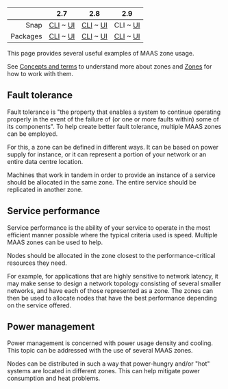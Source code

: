 <!-- deb-2-7-cli
||2.7|2.8|2.9|
|-----:|:-----:|:-----:|:-----:|
|Snap|[CLI](/t/zone-examples-snap-2-7-cli/3270) ~ [UI](/t/zone-examples-snap-2-7-ui/3271)|[CLI](/t/zone-examples-snap-2-8-cli/3272) ~ [UI](/t/zone-examples-snap-2-8-ui/3273)|[CLI](/t/zone-examples-snap-2-9-cli/3274) ~ [UI](/t/zone-examples-snap-2-9-ui/3275)|
|Packages|CLI ~ [UI](/t/zone-examples-deb-2-7-ui/3277)|[CLI](/t/zone-examples-deb-2-8-cli/3278) ~ [UI](/t/zone-examples-deb-2-8-ui/3279)|[CLI](/t/zone-examples-deb-2-9-cli/3280) ~ [UI](/t/zone-examples-deb-2-9-ui/3281)|
 deb-2-7-cli -->

<!-- deb-2-7-ui
||2.7|2.8|2.9|
|-----:|:-----:|:-----:|:-----:|
|Snap|[CLI](/t/zone-examples-snap-2-7-cli/3270) ~ [UI](/t/zone-examples-snap-2-7-ui/3271)|[CLI](/t/zone-examples-snap-2-8-cli/3272) ~ [UI](/t/zone-examples-snap-2-8-ui/3273)|[CLI](/t/zone-examples-snap-2-9-cli/3274) ~ [UI](/t/zone-examples-snap-2-9-ui/3275)|
|Packages|[CLI](/t/zone-examples-deb-2-7-cli/3276) ~ UI|[CLI](/t/zone-examples-deb-2-8-cli/3278) ~ [UI](/t/zone-examples-deb-2-8-ui/3279)|[CLI](/t/zone-examples-deb-2-9-cli/3280) ~ [UI](/t/zone-examples-deb-2-9-ui/3281)|
 deb-2-7-ui -->

<!-- deb-2-8-cli
||2.7|2.8|2.9|
|-----:|:-----:|:-----:|:-----:|
|Snap|[CLI](/t/zone-examples-snap-2-7-cli/3270) ~ [UI](/t/zone-examples-snap-2-7-ui/3271)|[CLI](/t/zone-examples-snap-2-8-cli/3272) ~ [UI](/t/zone-examples-snap-2-8-ui/3273)|[CLI](/t/zone-examples-snap-2-9-cli/3274) ~ [UI](/t/zone-examples-snap-2-9-ui/3275)|
|Packages|[CLI](/t/zone-examples-deb-2-7-cli/3276) ~ [UI](/t/zone-examples-deb-2-7-ui/3277)|CLI ~ [UI](/t/zone-examples-deb-2-8-ui/3279)|[CLI](/t/zone-examples-deb-2-9-cli/3280) ~ [UI](/t/zone-examples-deb-2-9-ui/3281)|
 deb-2-8-cli -->

<!-- deb-2-8-ui
||2.7|2.8|2.9|
|-----:|:-----:|:-----:|:-----:|
|Snap|[CLI](/t/zone-examples-snap-2-7-cli/3270) ~ [UI](/t/zone-examples-snap-2-7-ui/3271)|[CLI](/t/zone-examples-snap-2-8-cli/3272) ~ [UI](/t/zone-examples-snap-2-8-ui/3273)|[CLI](/t/zone-examples-snap-2-9-cli/3274) ~ [UI](/t/zone-examples-snap-2-9-ui/3275)|
|Packages|[CLI](/t/zone-examples-deb-2-7-cli/3276) ~ [UI](/t/zone-examples-deb-2-7-ui/3277)|[CLI](/t/zone-examples-deb-2-8-cli/3278) ~ UI|[CLI](/t/zone-examples-deb-2-9-cli/3280) ~ [UI](/t/zone-examples-deb-2-9-ui/3281)|
 deb-2-8-ui -->

<!-- deb-2-9-cli
||2.7|2.8|2.9|
|-----:|:-----:|:-----:|:-----:|
|Snap|[CLI](/t/zone-examples-snap-2-7-cli/3270) ~ [UI](/t/zone-examples-snap-2-7-ui/3271)|[CLI](/t/zone-examples-snap-2-8-cli/3272) ~ [UI](/t/zone-examples-snap-2-8-ui/3273)|[CLI](/t/zone-examples-snap-2-9-cli/3274) ~ [UI](/t/zone-examples-snap-2-9-ui/3275)|
|Packages|[CLI](/t/zone-examples-deb-2-7-cli/3276) ~ [UI](/t/zone-examples-deb-2-7-ui/3277)|[CLI](/t/zone-examples-deb-2-8-cli/3278) ~ [UI](/t/zone-examples-deb-2-8-ui/3279)|CLI ~ [UI](/t/zone-examples-deb-2-9-ui/3281)|
 deb-2-9-cli -->

<!-- deb-2-9-ui
||2.7|2.8|2.9|
|-----:|:-----:|:-----:|:-----:|
|Snap|[CLI](/t/zone-examples-snap-2-7-cli/3270) ~ [UI](/t/zone-examples-snap-2-7-ui/3271)|[CLI](/t/zone-examples-snap-2-8-cli/3272) ~ [UI](/t/zone-examples-snap-2-8-ui/3273)|[CLI](/t/zone-examples-snap-2-9-cli/3274) ~ [UI](/t/zone-examples-snap-2-9-ui/3275)|
|Packages|[CLI](/t/zone-examples-deb-2-7-cli/3276) ~ [UI](/t/zone-examples-deb-2-7-ui/3277)|[CLI](/t/zone-examples-deb-2-8-cli/3278) ~ [UI](/t/zone-examples-deb-2-8-ui/3279)|[CLI](/t/zone-examples-deb-2-9-cli/3280) ~ UI|
 deb-2-9-ui -->

<!-- snap-2-7-cli
||2.7|2.8|2.9|
|-----:|:-----:|:-----:|:-----:|
|Snap|CLI ~ [UI](/t/zone-examples-snap-2-7-ui/3271)|[CLI](/t/zone-examples-snap-2-8-cli/3272) ~ [UI](/t/zone-examples-snap-2-8-ui/3273)|[CLI](/t/zone-examples-snap-2-9-cli/3274) ~ [UI](/t/zone-examples-snap-2-9-ui/3275)|
|Packages|[CLI](/t/zone-examples-deb-2-7-cli/3276) ~ [UI](/t/zone-examples-deb-2-7-ui/3277)|[CLI](/t/zone-examples-deb-2-8-cli/3278) ~ [UI](/t/zone-examples-deb-2-8-ui/3279)|[CLI](/t/zone-examples-deb-2-9-cli/3280) ~ [UI](/t/zone-examples-deb-2-9-ui/3281)|
 snap-2-7-cli -->

<!-- snap-2-7-ui
||2.7|2.8|2.9|
|-----:|:-----:|:-----:|:-----:|
|Snap|[CLI](/t/zone-examples-snap-2-7-cli/3270) ~ UI|[CLI](/t/zone-examples-snap-2-8-cli/3272) ~ [UI](/t/zone-examples-snap-2-8-ui/3273)|[CLI](/t/zone-examples-snap-2-9-cli/3274) ~ [UI](/t/zone-examples-snap-2-9-ui/3275)|
|Packages|[CLI](/t/zone-examples-deb-2-7-cli/3276) ~ [UI](/t/zone-examples-deb-2-7-ui/3277)|[CLI](/t/zone-examples-deb-2-8-cli/3278) ~ [UI](/t/zone-examples-deb-2-8-ui/3279)|[CLI](/t/zone-examples-deb-2-9-cli/3280) ~ [UI](/t/zone-examples-deb-2-9-ui/3281)|
 snap-2-7-ui -->

<!-- snap-2-8-cli
||2.7|2.8|2.9|
|-----:|:-----:|:-----:|:-----:|
|Snap|[CLI](/t/zone-examples-snap-2-7-cli/3270) ~ [UI](/t/zone-examples-snap-2-7-ui/3271)|CLI ~ [UI](/t/zone-examples-snap-2-8-ui/3273)|[CLI](/t/zone-examples-snap-2-9-cli/3274) ~ [UI](/t/zone-examples-snap-2-9-ui/3275)|
|Packages|[CLI](/t/zone-examples-deb-2-7-cli/3276) ~ [UI](/t/zone-examples-deb-2-7-ui/3277)|[CLI](/t/zone-examples-deb-2-8-cli/3278) ~ [UI](/t/zone-examples-deb-2-8-ui/3279)|[CLI](/t/zone-examples-deb-2-9-cli/3280) ~ [UI](/t/zone-examples-deb-2-9-ui/3281)|
 snap-2-8-cli -->

<!-- snap-2-8-ui
||2.7|2.8|2.9|
|-----:|:-----:|:-----:|:-----:|
|Snap|[CLI](/t/zone-examples-snap-2-7-cli/3270) ~ [UI](/t/zone-examples-snap-2-7-ui/3271)|[CLI](/t/zone-examples-snap-2-8-cli/3272) ~ UI|[CLI](/t/zone-examples-snap-2-9-cli/3274) ~ [UI](/t/zone-examples-snap-2-9-ui/3275)|
|Packages|[CLI](/t/zone-examples-deb-2-7-cli/3276) ~ [UI](/t/zone-examples-deb-2-7-ui/3277)|[CLI](/t/zone-examples-deb-2-8-cli/3278) ~ [UI](/t/zone-examples-deb-2-8-ui/3279)|[CLI](/t/zone-examples-deb-2-9-cli/3280) ~ [UI](/t/zone-examples-deb-2-9-ui/3281)|
 snap-2-8-ui -->

||2.7|2.8|2.9|
|-----:|:-----:|:-----:|:-----:|
|Snap|[CLI](/t/zone-examples-snap-2-7-cli/3270) ~ [UI](/t/zone-examples-snap-2-7-ui/3271)|[CLI](/t/zone-examples-snap-2-8-cli/3272) ~ [UI](/t/zone-examples-snap-2-8-ui/3273)|CLI ~ [UI](/t/zone-examples-snap-2-9-ui/3275)|
|Packages|[CLI](/t/zone-examples-deb-2-7-cli/3276) ~ [UI](/t/zone-examples-deb-2-7-ui/3277)|[CLI](/t/zone-examples-deb-2-8-cli/3278) ~ [UI](/t/zone-examples-deb-2-8-ui/3279)|[CLI](/t/zone-examples-deb-2-9-cli/3280) ~ [UI](/t/zone-examples-deb-2-9-ui/3281)|

<!-- snap-2-9-ui
||2.7|2.8|2.9|
|-----:|:-----:|:-----:|:-----:|
|Snap|[CLI](/t/zone-examples-snap-2-7-cli/3270) ~ [UI](/t/zone-examples-snap-2-7-ui/3271)|[CLI](/t/zone-examples-snap-2-8-cli/3272) ~ [UI](/t/zone-examples-snap-2-8-ui/3273)|[CLI](/t/zone-examples-snap-2-9-cli/3274) ~ UI|
|Packages|[CLI](/t/zone-examples-deb-2-7-cli/3276) ~ [UI](/t/zone-examples-deb-2-7-ui/3277)|[CLI](/t/zone-examples-deb-2-8-cli/3278) ~ [UI](/t/zone-examples-deb-2-8-ui/3279)|[CLI](/t/zone-examples-deb-2-9-cli/3280) ~ [UI](/t/zone-examples-deb-2-9-ui/3281)|
 snap-2-9-ui -->

This page provides several useful examples of MAAS zone usage.

See [Concepts and terms](/t/concepts-and-terms/785#heading--zones) to understand more about zones and [Zones](/t/availability-zones/820) for how to work with them.

<h2 id="heading--fault-tolerance">Fault tolerance</h2>

Fault tolerance is "the property that enables a system to continue operating properly in the event of the failure of (or one or more faults within) some of its components". To help create better fault tolerance, multiple MAAS zones can be employed.

For this, a zone can be defined in different ways. It can be based on power supply for instance, or it can represent a portion of your network or an entire data centre location.

Machines that work in tandem in order to provide an instance of a service should be allocated in the same zone. The entire service should be replicated in another zone.

<h2 id="heading--service-performance">Service performance</h2>

Service performance is the ability of your service to operate in the most efficient manner possible where the typical criteria used is speed. Multiple MAAS zones can be used to help.

Nodes should be allocated in the zone closest to the performance-critical resources they need.

For example, for applications that are highly sensitive to network latency, it may make sense to design a network topology consisting of several smaller networks, and have each of those represented as a zone. The zones can then be used to allocate nodes that have the best performance depending on the service offered.

<h2 id="heading--power-management">Power management</h2>

Power management is concerned with power usage density and cooling. This topic can be addressed with the use of several MAAS zones.

Nodes can be distributed in such a way that power-hungry and/or "hot" systems are located in different zones. This can help mitigate power consumption and heat problems.

<!-- LINKS -->